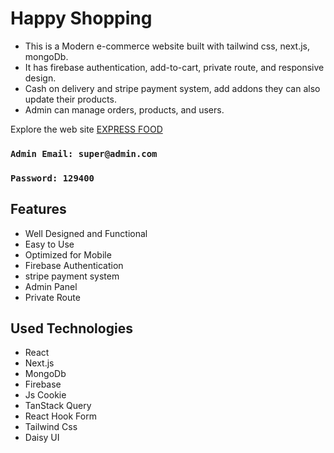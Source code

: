 # Happy Shopping

- This is a Modern e-commerce website built with tailwind css, next.js, mongoDb.
- It has firebase authentication, add-to-cart, private route, and responsive design.
- Cash on delivery and stripe payment system, add addons they can also update their products.
- Admin can manage orders, products, and users.

Explore the web site [EXPRESS FOOD ](https://happy-shopping-01.vercel.app/)

### `Admin Email: super@admin.com`

### `Password: 129400`

## Features

- Well Designed and Functional
- Easy to Use
- Optimized for Mobile
- Firebase Authentication
- stripe payment system
- Admin Panel
- Private Route

## Used Technologies

- React
- Next.js
- MongoDb
- Firebase
- Js Cookie
- TanStack Query
- React Hook Form
- Tailwind Css
- Daisy UI
